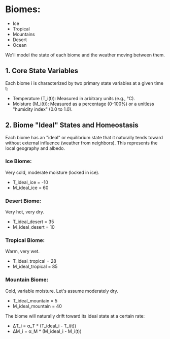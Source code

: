 # Biomes:

* Ice 
* Tropical
* Mountains
* Desert
* Ocean

We'll model the state of each biome and the weather moving between them.

## 1. Core State Variables

Each biome i is characterized by two primary state variables at a given time t:

* Temperature (T_i(t)): Measured in arbitrary units (e.g., °C).
* Moisture (M_i(t)): Measured as a percentage (0-100%) or a unitless "humidity index" (0.0 to 1.0).

## 2. Biome "Ideal" States and Homeostasis

Each biome has an "ideal" or equilibrium state that it naturally tends toward without external influence (weather from neighbors). This represents the local geography and albedo.

### Ice Biome: 
Very cold, moderate moisture (locked in ice).
  * T_ideal_ice = -10
  * M_ideal_ice = 60
  
### Desert Biome: 
Very hot, very dry.
  * T_ideal_desert = 35
  * M_ideal_desert = 10
  
### Tropical Biome: 
Warm, very wet.
  * T_ideal_tropical = 28
  * M_ideal_tropical = 85
  
### Mountain Biome: 
Cold, variable moisture. Let's assume moderately dry.
  * T_ideal_mountain = 5
  * M_ideal_mountain = 40

   
The biome will naturally drift toward its ideal state at a certain rate:
* ΔT_i = α_T * (T_ideal_i - T_i(t))
* ΔM_i = α_M * (M_ideal_i - M_i(t))
